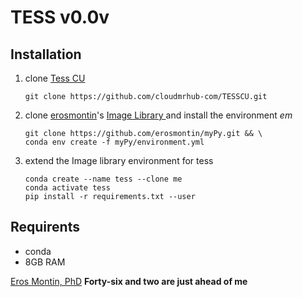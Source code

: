 # TESS v0.0v

## Installation
1. clone [Tess CU](https://github.com/cloudmrhub-com/TESSCU) 
    ```
    git clone https://github.com/cloudmrhub-com/TESSCU.git
    ```

1. clone [erosmontin](https://github.com/erosmontin)'s [ Image Library ](https://github.com/erosmontin/myPy) and install the environment *em*
    ```
    git clone https://github.com/erosmontin/myPy.git && \
    conda env create -f myPy/environment.yml
    ```
1. extend the Image library environment for tess
    ```
    conda create --name tess --clone me
    conda activate tess
    pip install -r requirements.txt --user
    ```


## Requirents
- conda
- 8GB RAM


[Eros Montin, PhD](me.biodimensional.com)
**Forty-six and two are just ahead of me**

